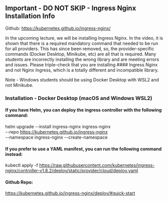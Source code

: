 ## Important - DO NOT SKIP - Ingress Nginx Installation Info

Github: https://kubernetes.github.io/ingress-nginx/

In the upcoming lecture, we will be installing Ingress Nginx. In the video, it is shown that there is a required mandatory command that needed to be run for all providers. This has since been removed, so, the provider-specific commands (Docker Desktop, Minikube, etc) are all that is required. Many students are incorrectly installing the wrong library and are meeting errors and issues. Please triple-check that you are installing #### Ingress Nginx and not Nginx Ingress, which is a totally different and incompatible library.

Note - Windows students should be using Docker Desktop with WSL2 and not Minikube.

### Installation - Docker Desktop (macOS and Windows WSL2)

#### If you have Helm, you can deploy the ingress controller with the following command:

helm upgrade --install ingress-nginx ingress-nginx \
 --repo https://kubernetes.github.io/ingress-nginx \
 --namespace ingress-nginx --create-namespace

#### If you prefer to use a YAML manifest, you can run the following command instead:

kubectl apply -f https://raw.githubusercontent.com/kubernetes/ingress-nginx/controller-v1.8.2/deploy/static/provider/cloud/deploy.yaml

#### Github Repo:

https://kubernetes.github.io/ingress-nginx/deploy/#quick-start

